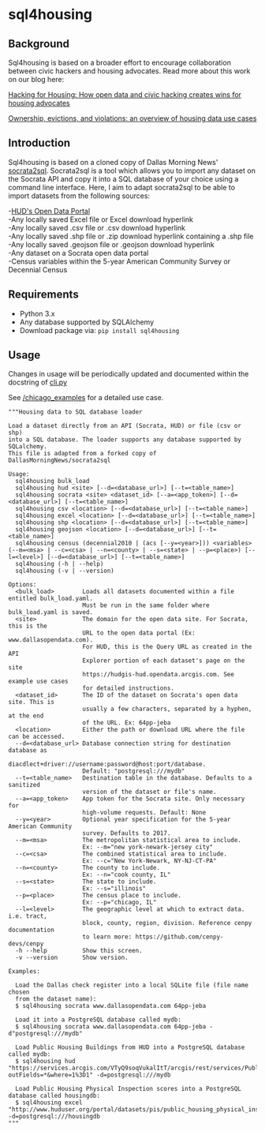 # sql4housing

## Background

Sql4housing is based on a broader effort to encourage collaboration between civic hackers and housing advocates. Read more about this work on our blog here:

[Hacking for Housing: How open data and civic hacking creates wins for housing advocates](https://sunlightfoundation.com/2019/07/22/hacking-for-housing-how-open-data-and-civic-hacking-creates-wins-for-housing-advocates/) <br>

[Ownership, evictions, and violations: an overview of housing data use cases
](https://sunlightfoundation.com/2019/08/20/ownership-evictions-and-violations-an-overview-of-housing-data-use-cases/)


## Introduction

Sql4housing is based on a cloned copy of Dallas Morning News' [socrata2sql](https://github.com/DallasMorningNews/socrata2sql). Socrata2sql is a tool which allows you to import any dataset on the Socrata API and copy it into a SQL database of your choice using a command line interface. Here, I aim to adapt socrata2sql to be able to import datasets from the following sources:

-[HUD's Open Data Portal](https://hudgis-hud.opendata.arcgis.com/)<br>
-Any locally saved Excel file or Excel download hyperlink<br>
-Any locally saved .csv file or .csv download hyperlink<br>
-Any locally saved .shp file or .zip download hyperlink containing a .shp file<br>
-Any locally saved .geojson file or .geojson download hyperlink<br>
-Any dataset on a Socrata open data portal<br>
-Census variables within the 5-year American Community Survey or Decennial Census

## Requirements

- Python 3.x<br>
- Any database supported by SQLAlchemy<br>
- Download package via: `pip install sql4housing`

## Usage

Changes in usage will be periodically updated and documented within the docstring of [cli.py](https://github.com/sunlightpolicy/sql4housing/blob/master/sql4housing/cli.py)

See [/chicago_examples](https://github.com/sunlightpolicy/sql4housing/tree/master/chicago_example) for a detailed use case.

    """Housing data to SQL database loader

    Load a dataset directly from an API (Socrata, HUD) or file (csv or shp)
    into a SQL database. The loader supports any database supported by SQLalchemy.
    This file is adapted from a forked copy of DallasMorningNews/socrata2sql

    Usage:
      sql4housing bulk_load
      sql4housing hud <site> [--d=<database_url>] [--t=<table_name>]
      sql4housing socrata <site> <dataset_id> [--a=<app_token>] [--d=<database_url>] [--t=<table_name>]
      sql4housing csv <location> [--d=<database_url>] [--t=<table_name>]
      sql4housing excel <location> [--d=<database_url>] [--t=<table_name>]
      sql4housing shp <location> [--d=<database_url>] [--t=<table_name>]
      sql4housing geojson <location> [--d=<database_url>] [--t=<table_name>]
      sql4housing census (decennial2010 | (acs [--y=<year>])) <variables> (--m=<msa> | --c=<csa> | --n=<county> | --s=<state> | --p=<place>) [--l=<level>] [--d=<database_url>] [--t=<table_name>]
      sql4housing (-h | --help)
      sql4housing (-v | --version)

    Options:
      <bulk_load>        Loads all datasets documented within a file entitled bulk_load.yaml.
                         Must be run in the same folder where bulk_load.yaml is saved.
      <site>             The domain for the open data site. For Socrata, this is the
                         URL to the open data portal (Ex: www.dallasopendata.com).
                         For HUD, this is the Query URL as created in the API
                         Explorer portion of each dataset's page on the site
                         https://hudgis-hud.opendata.arcgis.com. See example use cases
                         for detailed instructions.
      <dataset_id>       The ID of the dataset on Socrata's open data site. This is
                         usually a few characters, separated by a hyphen, at the end
                         of the URL. Ex: 64pp-jeba
      <location>         Either the path or download URL where the file can be accessed.
      --d=<database_url> Database connection string for destination database as
                         diacdlect+driver://username:password@host:port/database.
                         Default: "postgresql:///mydb"
      --t=<table_name>   Destination table in the database. Defaults to a sanitized
                         version of the dataset or file's name.
      --a=<app_token>    App token for the Socrata site. Only necessary for
                         high-volume requests. Default: None
      --y=<year>         Optional year specification for the 5-year American Community
                         survey. Defaults to 2017.
      --m=<msa>          The metropolitan statistical area to include. 
                         Ex: --m="new york-newark-jersey city"
      --c=<csa>          The combined statistical area to include.
                         Ex: --c="New York-Newark, NY-NJ-CT-PA"
      --n=<county>       The county to include.
                         Ex: --n="cook county, IL"
      --s=<state>        The state to include.
                         Ex: --s="illinois"
      --p=<place>        The census place to include.
                         Ex: --p="chicago, IL"
      --l=<level>        The geographic level at which to extract data. i.e. tract,
                         block, county, region, division. Reference cenpy documentation
                         to learn more: https://github.com/cenpy-devs/cenpy
      -h --help          Show this screen.
      -v --version       Show version.

    Examples:

      Load the Dallas check register into a local SQLite file (file name chosen
      from the dataset name):
      $ sql4housing socrata www.dallasopendata.com 64pp-jeba

      Load it into a PostgreSQL database called mydb:
      $ sql4housing socrata www.dallasopendata.com 64pp-jeba -d"postgresql:///mydb"

      Load Public Housing Buildings from HUD into a PostgreSQL database called mydb:
      $ sql4housing hud "https://services.arcgis.com/VTyQ9soqVukalItT/arcgis/rest/services/Public_Housing_Buildings/FeatureServer/0/query?outFields=*&where=1%3D1" -d=postgresql:///mydb

      Load Public Housing Physical Inspection scores into a PostgreSQL database called housingdb:
      $ sql4housing excel "http://www.huduser.org/portal/datasets/pis/public_housing_physical_inspection_scores.xlsx" -d=postgresql:///housingdb
    """

